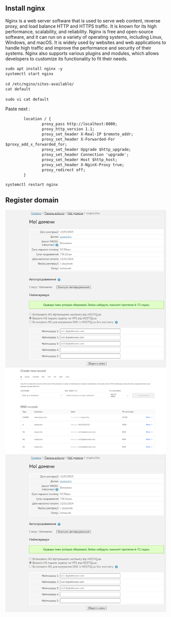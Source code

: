 ## Install nginx

Nginx is a web server software that is used to serve web content, reverse proxy, and load balance HTTP and HTTPS traffic.
It is known for its high performance, scalability, and reliability. Nginx is free and open-source software, and it can
run on a variety of operating systems, including Linux, Windows, and macOS. It is widely used by websites and web
applications to handle high traffic and improve the performance and security of their systems. Nginx also supports
various plugins and modules, which allows developers to customize its functionality to fit their needs.


```commandline
sudo apt install nginx -y
systemctl start nginx

cd /etc/nginx/sites-available/
cat default

sudo vi cat default
```

Paste next :

```text
        location / {
                proxy_pass http://localhost:8000;
                proxy_http_version 1.1;
                proxy_set_header X-Real-IP $remote_addr;
                proxy_set_header X-Forwarded-For $proxy_add_x_forwarded_for;
                proxy_set_header Upgrade $http_upgrade;
                proxy_set_header Connection 'upgrade';
                proxy_set_header Host $http_host;
                proxy_set_header X-NginX-Proxy true;
                proxy_redirect off;
        }
```
```commandline
systemctl restart nginx
```

## Register domain

![](..\img\hostiq.png)
![](..\img\digitaloc.png)
![](..\img\domens.png)